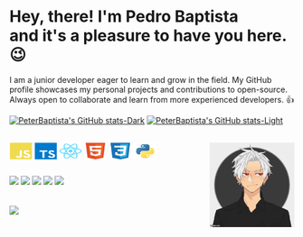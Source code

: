 <h1> Hey, there! I'm Pedro Baptista<br> and it's a pleasure to have you here. 😉</h1>
<p>I am a junior developer eager to learn and grow in the field. My GitHub profile showcases my personal projects and contributions to open-source. Always open to collaborate and learn from more experienced developers. 👍</p> 


[![PeterBaptista's GitHub stats-Dark](https://github-readme-stats.vercel.app/api?username=PeterBaptista&show_icons=true&theme=radical#gh-dark-mode-only)](https://github.com/anuraghazra/github-readme-stats#gh-dark-mode-only)
[![PeterBaptista's GitHub stats-Light](https://github-readme-stats.vercel.app/api?username=PeterBaptista&show_icons=true&theme=default#gh-light-mode-only)](https://github.com/anuraghazra/github-readme-stats#gh-light-mode-only)


<div style="display: inline_block"><br>
  <img align="center" alt="Js" height="30" width="40" src="https://raw.githubusercontent.com/devicons/devicon/master/icons/javascript/javascript-plain.svg">
  <img align="center" alt="Ts" height="30" width="40" src="https://raw.githubusercontent.com/devicons/devicon/master/icons/typescript/typescript-plain.svg">
  <img align="center" alt="React" height="30" width="40" src="https://raw.githubusercontent.com/devicons/devicon/master/icons/react/react-original.svg">
  <img align="center" alt="HTML" height="30" width="40" src="https://raw.githubusercontent.com/devicons/devicon/master/icons/html5/html5-original.svg">
  <img align="center" alt="CSS" height="30" width="40" src="https://raw.githubusercontent.com/devicons/devicon/master/icons/css3/css3-original.svg">
  <img align="center" alt="Python" height="30" width="40" src="https://raw.githubusercontent.com/devicons/devicon/master/icons/python/python-original.svg">
  <img src="https://github.com/PeterBaptista/PeterBaptista/blob/main/784epz.gif" style="width: 150px" alt="Peter gif" align="right">
</div>

##
 
<div style="display: inline_block"> 
 <a href="https://www.linkedin.com/in/pedro-baptista-54b124213/" target="_blank"><img src="https://img.shields.io/badge/-LinkedIn-%230077B5?style=for-the-badge&logo=linkedin&logoColor=white" target="_blank"></a> 
 <a href="https://www.instagram.com/pedrohbap" target="_blank"><img src="https://img.shields.io/badge/-Instagram-%23E4405F?style=for-the-badge&logo=instagram&logoColor=white" target="_blank"></a>
  <a href="https://www.youtube.com/channel/UCL5cWqCotUpG2JsE2x4Zj1A" target="_blank"><img src="https://img.shields.io/badge/YouTube-FF0000?style=for-the-badge&logo=youtube&logoColor=white" target="_blank"></a>
 	<a href="https://www.twitch.tv/zequinhazz" target="_blank"><img src="https://img.shields.io/badge/Twitch-9146FF?style=for-the-badge&logo=twitch&logoColor=white" target="_blank"></a>
  <a href = "mailto:pedrolk2012@gmail.com"><img src="https://img.shields.io/badge/-Gmail-%23333?style=for-the-badge&logo=gmail&logoColor=white" target="_blank"></a>
 
</div>
<br> <br>

  <img src='https://img.10fastfingers.com/img/badge/typing-test_4_BJ.png' style='width: 200px'>

